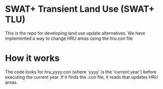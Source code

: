 # SWAT+ Transient Land Use (SWAT+ TLU)

This is the repo for developing land use update alternatives. 
We have implemented a way to change HRU areas using the hru.con file

# How it works

The code looks for hru_yyyy.con (where 'yyyy' is the 'current year') before executing the current year. If it finds the .con file, it reads that updates HRU areas.
